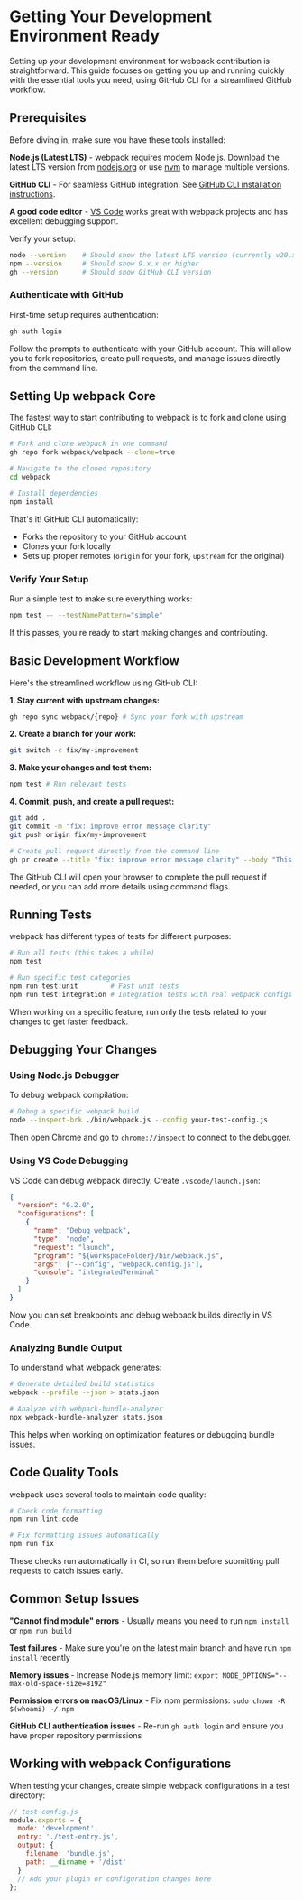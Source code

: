 # Getting Your Development Environment Ready

Setting up your development environment for webpack contribution is straightforward. This guide focuses on getting you up and running quickly with the essential tools you need, using GitHub CLI for a streamlined GitHub workflow.

## Prerequisites

Before diving in, make sure you have these tools installed:

**Node.js (Latest LTS)** - webpack requires modern Node.js. Download the latest LTS version from [nodejs.org](https://nodejs.org/) or use [nvm](https://github.com/nvm-sh/nvm) to manage multiple versions.

**GitHub CLI** - For seamless GitHub integration. See [GitHub CLI installation instructions](https://docs.github.com/en/github-cli/github-cli/about-github-cli#installing-github-cli).

**A good code editor** - [VS Code](https://code.visualstudio.com/) works great with webpack projects and has excellent debugging support.

Verify your setup:
```bash
node --version    # Should show the latest LTS version (currently v20.x.x or higher)
npm --version     # Should show 9.x.x or higher
gh --version      # Should show GitHub CLI version
```

### Authenticate with GitHub

First-time setup requires authentication:
```bash
gh auth login
```

Follow the prompts to authenticate with your GitHub account. This will allow you to fork repositories, create pull requests, and manage issues directly from the command line.

## Setting Up webpack Core

The fastest way to start contributing to webpack is to fork and clone using GitHub CLI:

```bash
# Fork and clone webpack in one command
gh repo fork webpack/webpack --clone=true

# Navigate to the cloned repository
cd webpack

# Install dependencies
npm install
```

That's it! GitHub CLI automatically:
- Forks the repository to your GitHub account
- Clones your fork locally
- Sets up proper remotes (`origin` for your fork, `upstream` for the original)

### Verify Your Setup

Run a simple test to make sure everything works:

```bash
npm test -- --testNamePattern="simple"
```

If this passes, you're ready to start making changes and contributing.

## Basic Development Workflow

Here's the streamlined workflow using GitHub CLI:

**1. Stay current with upstream changes:**
```bash
gh repo sync webpack/{repo} # Sync your fork with upstream
```

**2. Create a branch for your work:**
```bash
git switch -c fix/my-improvement
```

**3. Make your changes and test them:**
```bash
npm test # Run relevant tests
```

**4. Commit, push, and create a pull request:**
```bash
git add .
git commit -m "fix: improve error message clarity"
git push origin fix/my-improvement

# Create pull request directly from the command line
gh pr create --title "fix: improve error message clarity" --body "This PR improves error message clarity by..."
```

The GitHub CLI will open your browser to complete the pull request if needed, or you can add more details using command flags.

## Running Tests

webpack has different types of tests for different purposes:

```bash
# Run all tests (this takes a while)
npm test

# Run specific test categories
npm run test:unit        # Fast unit tests
npm run test:integration # Integration tests with real webpack configs
```

When working on a specific feature, run only the tests related to your changes to get faster feedback.



## Debugging Your Changes

### Using Node.js Debugger

To debug webpack compilation:

```bash
# Debug a specific webpack build
node --inspect-brk ./bin/webpack.js --config your-test-config.js
```

Then open Chrome and go to `chrome://inspect` to connect to the debugger.

### Using VS Code Debugging

VS Code can debug webpack directly. Create `.vscode/launch.json`:

```json
{
  "version": "0.2.0",
  "configurations": [
    {
      "name": "Debug webpack",
      "type": "node",
      "request": "launch",
      "program": "${workspaceFolder}/bin/webpack.js",
      "args": ["--config", "webpack.config.js"],
      "console": "integratedTerminal"
    }
  ]
}
```

Now you can set breakpoints and debug webpack builds directly in VS Code.

### Analyzing Bundle Output

To understand what webpack generates:

```bash
# Generate detailed build statistics
webpack --profile --json > stats.json

# Analyze with webpack-bundle-analyzer
npx webpack-bundle-analyzer stats.json
```

This helps when working on optimization features or debugging bundle issues.

## Code Quality Tools

webpack uses several tools to maintain code quality:

```bash
# Check code formatting
npm run lint:code

# Fix formatting issues automatically
npm run fix
```

These checks run automatically in CI, so run them before submitting pull requests to catch issues early.

## Common Setup Issues

**"Cannot find module" errors** - Usually means you need to run `npm install` or `npm run build`

**Test failures** - Make sure you're on the latest main branch and have run `npm install` recently

**Memory issues** - Increase Node.js memory limit: `export NODE_OPTIONS="--max-old-space-size=8192"`

**Permission errors on macOS/Linux** - Fix npm permissions: `sudo chown -R $(whoami) ~/.npm`

**GitHub CLI authentication issues** - Re-run `gh auth login` and ensure you have proper repository permissions

## Working with webpack Configurations

When testing your changes, create simple webpack configurations in a test directory:

```javascript
// test-config.js
module.exports = {
  mode: 'development',
  entry: './test-entry.js',
  output: {
    filename: 'bundle.js',
    path: __dirname + '/dist'
  }
  // Add your plugin or configuration changes here
};
```
